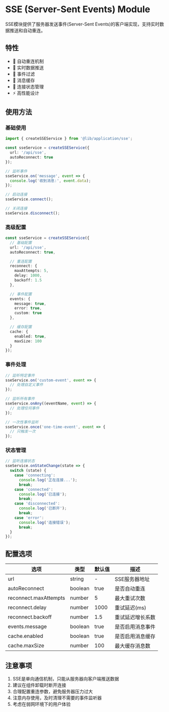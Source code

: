 # SSE (Server-Sent Events) Module

SSE模块提供了服务器发送事件(Server-Sent Events)的客户端实现，支持实时数据推送和自动重连。

## 特性

- 🔄 自动重连机制
- 📡 实时数据推送
- 🎯 事件过滤
- 💾 消息缓存
- 🔌 连接状态管理
- ⚡ 高性能设计

## 使用方法

### 基础使用

```typescript
import { createSSEService } from '@lib/application/sse';

const sseService = createSSEService({
  url: '/api/sse',
  autoReconnect: true
});

// 监听事件
sseService.on('message', event => {
  console.log('收到消息:', event.data);
});

// 启动连接
sseService.connect();

// 关闭连接
sseService.disconnect();
```

### 高级配置

```typescript
const sseService = createSSEService({
  // 基础配置
  url: '/api/sse',
  autoReconnect: true,

  // 重连配置
  reconnect: {
    maxAttempts: 5,
    delay: 1000,
    backoff: 1.5
  },

  // 事件配置
  events: {
    message: true,
    error: true,
    custom: true
  },

  // 缓存配置
  cache: {
    enabled: true,
    maxSize: 100
  }
});
```

### 事件处理

```typescript
// 监听特定事件
sseService.on('custom-event', event => {
  // 处理自定义事件
});

// 监听所有事件
sseService.onAny((eventName, event) => {
  // 处理任何事件
});

// 一次性事件监听
sseService.once('one-time-event', event => {
  // 只触发一次
});
```

### 状态管理

```typescript
// 监听连接状态
sseService.onStateChange(state => {
  switch (state) {
    case 'connecting':
      console.log('正在连接...');
      break;
    case 'connected':
      console.log('已连接');
      break;
    case 'disconnected':
      console.log('已断开');
      break;
    case 'error':
      console.log('连接错误');
      break;
  }
});
```

## 配置选项

| 选项                  | 类型    | 默认值 | 描述             |
| --------------------- | ------- | ------ | ---------------- |
| url                   | string  | -      | SSE服务器地址    |
| autoReconnect         | boolean | true   | 是否自动重连     |
| reconnect.maxAttempts | number  | 5      | 最大重试次数     |
| reconnect.delay       | number  | 1000   | 重试延迟(ms)     |
| reconnect.backoff     | number  | 1.5    | 重试延迟增长系数 |
| events.message        | boolean | true   | 是否启用消息事件 |
| cache.enabled         | boolean | true   | 是否启用消息缓存 |
| cache.maxSize         | number  | 100    | 最大缓存消息数   |

## 注意事项

1. SSE是单向通信机制，只能从服务器向客户端推送数据
2. 建议在组件卸载时断开连接
3. 合理配置重连参数，避免服务器压力过大
4. 注意内存使用，及时清理不需要的事件监听器
5. 考虑在弱网环境下的用户体验
